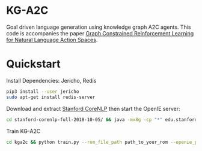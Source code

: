 # KG-A2C
Goal driven language generation using knowledge graph A2C agents. This code is accompanies the paper [Graph Constrained Reinforcement Learning for Natural Language Action Spaces](https://openreview.net/forum?id=B1x6w0EtwH).

# Quickstart
Install Dependencies: Jericho, Redis
```bash
pip3 install --user jericho
sudo apt-get install redis-server
```

Download and extract [Stanford CoreNLP](https://stanfordnlp.github.io/CoreNLP/download.html) then start the OpenIE server:
```bash
cd stanford-corenlp-full-2018-10-05/ && java -mx8g -cp "*" edu.stanford.nlp.pipeline.StanfordCoreNLPServer -port 9000 -timeout 15000
```

Train KG-A2C
```bash
cd kga2c && python train.py --rom_file_path path_to_your_rom --openie_path path_to_your_openie_install --tsv_file ../data/rom_name_here
```
